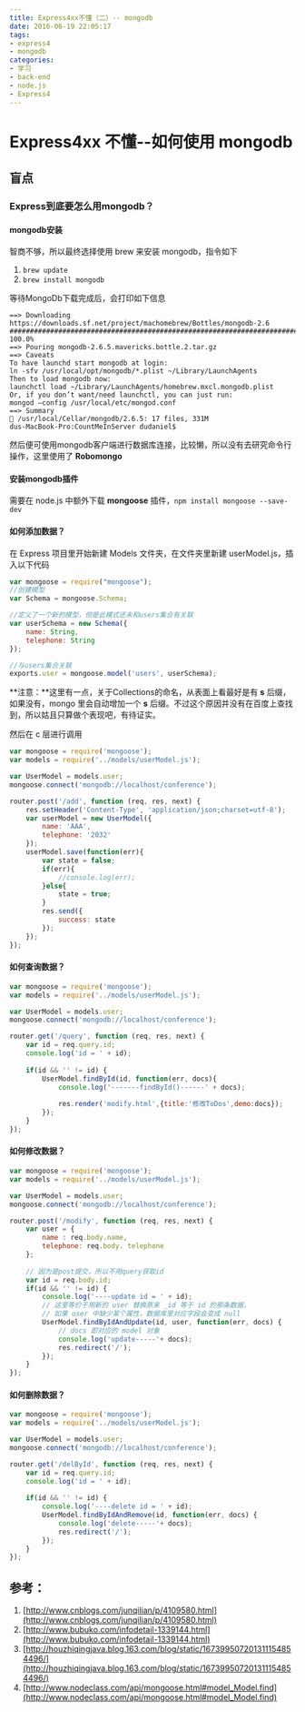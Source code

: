 ```yaml
---
title: Express4xx不懂（二）-- mongodb
date: 2016-06-19 22:05:17
tags:
- express4
- mongodb
categories: 
- 学习
- back-end
- node.js
- Express4
---
```


Express4xx 不懂--如何使用 mongodb
===

盲点
---

### Express到底要怎么用mongodb？  

#### mongodb安装

智商不够，所以最终选择使用 brew 来安装 mongodb，指令如下  

1. `brew update`  
2. `brew install mongodb`

等待MongoDb下载完成后，会打印如下信息  

<!--more-->

```
==> Downloading https://downloads.sf.net/project/machomebrew/Bottles/mongodb-2.6
######################################################################## 100.0%
==> Pouring mongodb-2.6.5.mavericks.bottle.2.tar.gz
==> Caveats
To have launchd start mongodb at login:
ln -sfv /usr/local/opt/mongodb/*.plist ~/Library/LaunchAgents
Then to load mongodb now:
launchctl load ~/Library/LaunchAgents/homebrew.mxcl.mongodb.plist
Or, if you don’t want/need launchctl, you can just run:
mongod —config /usr/local/etc/mongod.conf
==> Summary
🍺 /usr/local/Cellar/mongodb/2.6.5: 17 files, 331M
dus-MacBook-Pro:CountMeInServer dudaniel$
```

然后便可使用mongodb客户端进行数据库连接，比较懒，所以没有去研究命令行操作，这里使用了 **Robomongo**  

#### 安装mongodb插件

需要在 node.js 中额外下载 **mongoose** 插件，`npm install mongoose --save-dev`  

#### 如何添加数据？

在 Express 项目里开始新建 Models 文件夹，在文件夹里新建 userModel.js，插入以下代码    

``` javascript
var mongoose = require("mongoose");
//创建模型
var Schema = mongoose.Schema;

//定义了一个新的模型，但是此模式还未和users集合有关联
var userSchema = new Schema({
    name: String,
    telephone: String
});

//与users集合关联
exports.user = mongoose.model('users', userSchema);  
```

**注意：**这里有一点，关于Collections的命名，从表面上看最好是有 **s** 后缀，如果没有，mongo 里会自动增加一个 **s** 后缀。不过这个原因并没有在百度上查找到，所以姑且只算做个表现吧，有待证实。  

然后在 c 层进行调用  

``` javascript
var mongoose = require('mongoose');
var models = require('../models/userModel.js');

var UserModel = models.user;
mongoose.connect('mongodb://localhost/conference');

router.post('/add', function (req, res, next) {
    res.setHeader('Content-Type', 'application/json;charset=utf-8');
    var userModel = new UserModel({
        name: 'AAA',
        telephone: '2032'
    });
    userModel.save(function(err){
        var state = false;
        if(err){
            //console.log(err);
        }else{
            state = true;
        }
        res.send({
            success: state
        });
    });
});
```

#### 如何查询数据？

``` javascript
var mongoose = require('mongoose');
var models = require('../models/userModel.js');

var UserModel = models.user;
mongoose.connect('mongodb://localhost/conference');

router.get('/query', function (req, res, next) {
	var id = req.query.id;
	console.log('id = ' + id);
	
	if(id && '' != id) {
	    UserModel.findById(id, function(err, docs){
			console.log('-------findById()------' + docs);
			
			res.render('modify.html',{title:'修改ToDos',demo:docs});
		});
	}
});
```

#### 如何修改数据？

``` javascript
var mongoose = require('mongoose');
var models = require('../models/userModel.js');

var UserModel = models.user;
mongoose.connect('mongodb://localhost/conference');

router.post('/modify', function (req, res, next) {
    var user = {
		name : req.body.name,
		telephone: req.body. telephone
	};
	
	// 因为是post提交，所以不用query获取id
	var id = req.body.id; 
	if(id && '' != id) {
		console.log('----update id = ' + id);
		// 这里等价于用新的 user 替换原来 _id 等于 id 的那条数据，
		// 如果 user 中缺少某个属性，数据库里对应字段会变成 null 
		UserModel.findByIdAndUpdate(id, user, function(err, docs) {
			// docs 即对应的 model 对象
			console.log('update-----'+ docs);
			res.redirect('/');
		});
	}
});
```

#### 如何删除数据？

``` javascript
var mongoose = require('mongoose');
var models = require('../models/userModel.js');

var UserModel = models.user;
mongoose.connect('mongodb://localhost/conference');

router.get('/delById', function (req, res, next) {
    var id = req.query.id;
	console.log('id = ' + id);
	
	if(id && '' != id) {
		console.log('----delete id = ' + id);
		UserModel.findByIdAndRemove(id, function(err, docs) {
			console.log('delete-----'+ docs);
			res.redirect('/');
		});
	}
});
```

参考：
---

1. [http://www.cnblogs.com/junqilian/p/4109580.html](http://www.cnblogs.com/junqilian/p/4109580.html)  
2. [http://www.bubuko.com/infodetail-1339144.html](http://www.bubuko.com/infodetail-1339144.html)  
3. [http://houzhiqingjava.blog.163.com/blog/static/167399507201311154854496/](http://houzhiqingjava.blog.163.com/blog/static/167399507201311154854496/)  
4. [http://www.nodeclass.com/api/mongoose.html#model_Model.find](http://www.nodeclass.com/api/mongoose.html#model_Model.find)